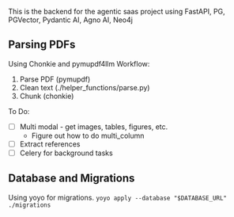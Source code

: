 This is the backend for the agentic saas project using FastAPI, PG, PGVector, Pydantic AI, Agno AI, Neo4j


## Parsing PDFs

Using Chonkie and pymupdf4llm Workflow:
1. Parse PDF (pymupdf)
2. Clean text (./helper_functions/parse.py)
3. Chunk (chonkie)

To Do:

- [ ] Multi modal - get images, tables, figures, etc.
    - Figure out how to do multi_column
- [ ] Extract references
- [ ] Celery for background tasks

## Database and Migrations

Using yoyo for migrations. `yoyo apply --database "$DATABASE_URL" ./migrations`